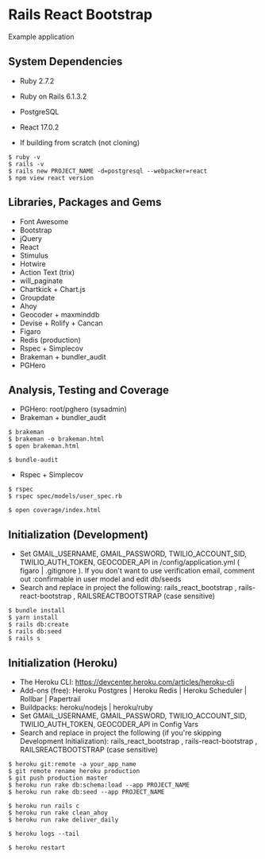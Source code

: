 # Rails React Bootstrap

Example application


## System Dependencies

* Ruby 2.7.2
* Ruby on Rails 6.1.3.2
* PostgreSQL
* React 17.0.2

* If building from scratch (not cloning)
```
$ ruby -v
$ rails -v
$ rails new PROJECT_NAME -d=postgresql --webpacker=react
$ npm view react version
```


## Libraries, Packages and Gems

* Font Awesome
* Bootstrap
* jQuery
* React
* Stimulus
* Hotwire
* Action Text (trix)
* will_paginate
* Chartkick + Chart.js
* Groupdate
* Ahoy
* Geocoder + maxminddb
* Devise + Rolify + Cancan
* Figaro
* Redis (production)
* Rspec + Simplecov
* Brakeman + bundler_audit
* PGHero


## Analysis, Testing and Coverage

* PGHero: root/pghero (sysadmin)
* Brakeman + bundler_audit
```
$ brakeman
$ brakeman -o brakeman.html
$ open brakeman.html

$ bundle-audit
```
* Rspec + Simplecov
```
$ rspec
$ rspec spec/models/user_spec.rb

$ open coverage/index.html
```


## Initialization (Development)

* Set GMAIL_USERNAME, GMAIL_PASSWORD, TWILIO_ACCOUNT_SID, TWILIO_AUTH_TOKEN, GEOCODER_API in /config/application.yml ( figaro | .gitignore ). If you don't want to use verification email, comment out :confirmable in user model and edit db/seeds
* Search and replace in project the following:  rails_react_bootstrap , rails-react-bootstrap , RAILSREACTBOOTSTRAP (case sensitive)
```
$ bundle install
$ yarn install
$ rails db:create
$ rails db:seed
$ rails s
```


## Initialization (Heroku)

* The Heroku CLI: https://devcenter.heroku.com/articles/heroku-cli
* Add-ons (free): Heroku Postgres | Heroku Redis | Heroku Scheduler | Rollbar | Papertrail
* Buildpacks: heroku/nodejs | heroku/ruby
* Set GMAIL_USERNAME, GMAIL_PASSWORD, TWILIO_ACCOUNT_SID, TWILIO_AUTH_TOKEN, GEOCODER_API in Config Vars
* Search and replace in project the following (if you're skipping Development Initialization):  rails_react_bootstrap , rails-react-bootstrap , RAILSREACTBOOTSTRAP (case sensitive)
```
$ heroku git:remote -a your_app_name
$ git remote rename heroku production
$ git push production master
$ heroku run rake db:schema:load --app PROJECT_NAME
$ heroku run rake db:seed --app PROJECT_NAME

$ heroku run rails c
$ heroku run rake clean_ahoy
$ heroku run rake deliver_daily

$ heroku logs --tail

$ heroku restart
```
